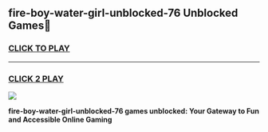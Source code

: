 
## fire-boy-water-girl-unblocked-76 Unblocked Games👋
<h3>
<a href="https://news.freeplayer.one?title=fire-boy-water-girl-unblocked-76&ref=16F">CLICK TO PLAY</a></h3>
<hr>

<h3>
<a href="https://news.freeplayer.one?title=fire-boy-water-girl-unblocked-76&ref=16F">CLICK 2 PLAY</a>
  
</h3>

<a href="https://news.freeplayer.one?title=fire-boy-water-girl-unblocked-76&ref=16F/"><img src="https://clearcache.store/games.png"></a>


**fire-boy-water-girl-unblocked-76 games unblocked: Your Gateway to Fun and Accessible Online Gaming**
